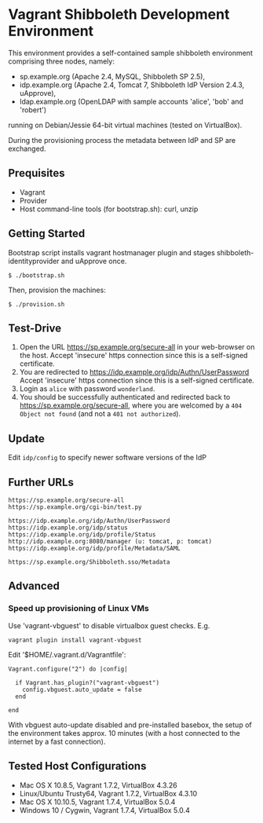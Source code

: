 # Vagrant Shibboleth Development Environment

This environment provides a self-contained sample shibboleth environment comprising
three nodes, namely:

- sp.example.org (Apache 2.4, MySQL, Shibboleth SP 2.5),
- idp.example.org (Apache 2.4, Tomcat 7, Shibboleth IdP Version 2.4.3, uApprove), 
- ldap.example.org (OpenLDAP with sample accounts 'alice', 'bob' and 'robert')

running on Debian/Jessie 64-bit virtual machines (tested on VirtualBox).

During the provisioning process the metadata between IdP and SP are exchanged.

## Prequisites

- Vagrant 
- Provider
- Host command-line tools (for bootstrap.sh): 
    curl, unzip

## Getting Started

Bootstrap script installs vagrant hostmanager plugin and 
stages shibboleth-identityprovider and uApprove once.

    $ ./bootstrap.sh

Then, provision the machines:

    $ ./provision.sh

## Test-Drive

1. Open the URL https://sp.example.org/secure-all in your web-browser on the host.
   Accept 'insecure' https connection since this is a self-signed certificate.
2. You are redirected to https://idp.example.org/idp/Authn/UserPassword
   Accept 'insecure' https connection since this is a self-signed certificate.
3. Login as ``alice`` with password ``wonderland``.
4. You should be successfully authenticated and redirected back to https://sp.example.org/secure-all,
   where you are welcomed by a `404 Object not found` (and not a `401 not authorized`).

## Update
    
Edit `idp/config` to specify newer software versions of the IdP 


## Further URLs
    
    https://sp.example.org/secure-all
    https://sp.example.org/cgi-bin/test.py

    https://idp.example.org/idp/Authn/UserPassword
    https://idp.example.org/idp/status
    https://idp.example.org/idp/profile/Status
    http://idp.example.org:8080/manager (u: tomcat, p: tomcat)
    https://idp.example.org/idp/profile/Metadata/SAML

    https://sp.example.org/Shibboleth.sso/Metadata


## Advanced

### Speed up provisioning of Linux VMs

Use 'vagrant-vbguest' to disable virtualbox guest checks.
E.g. 

    vagrant plugin install vagrant-vbguest

Edit '$HOME/.vagrant.d/Vagrantfile':

    Vagrant.configure("2") do |config|

      if Vagrant.has_plugin?("vagrant-vbguest")
        config.vbguest.auto_update = false
      end

    end

With vbguest auto-update disabled and pre-installed basebox, 
the setup of the environment takes approx. 10 minutes (with a host connected to the internet by a fast connection).


## Tested Host Configurations

- Mac OS X 10.8.5, Vagrant 1.7.2, VirtualBox 4.3.26
- Linux/Ubuntu Trusty64, Vagrant 1.7.2, VirtualBox 4.3.10
- Mac OS X 10.10.5, Vagrant 1.7.4, VirtualBox 5.0.4
- Windows 10 / Cygwin, Vagrant 1.7.4, VirtualBox 5.0.4

